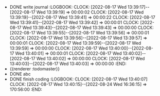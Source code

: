 - DONE write journal
  :LOGBOOK:
  CLOCK: [2022-08-17 Wed 13:39:17]--[2022-08-17 Wed 13:39:19] =>  00:00:02
  CLOCK: [2022-08-17 Wed 13:39:19]--[2022-08-17 Wed 13:39:41] =>  00:00:22
  CLOCK: [2022-08-17 Wed 13:39:41]--[2022-08-17 Wed 13:39:42] =>  00:00:01
  CLOCK: [2022-08-17 Wed 13:39:43]--[2022-08-17 Wed 13:39:43] =>  00:00:00
  CLOCK: [2022-08-17 Wed 13:39:55]--[2022-08-17 Wed 13:39:56] =>  00:00:01
  CLOCK: [2022-08-17 Wed 13:39:56]--[2022-08-17 Wed 13:39:57] =>  00:00:01
  CLOCK: [2022-08-17 Wed 13:39:59]--[2022-08-17 Wed 13:39:59] =>  00:00:00
  CLOCK: [2022-08-17 Wed 13:40:00]--[2022-08-17 Wed 13:40:01] =>  00:00:01
  CLOCK: [2022-08-17 Wed 13:40:02]--[2022-08-17 Wed 13:40:02] =>  00:00:00
  CLOCK: [2022-08-17 Wed 13:40:03]--[2022-08-17 Wed 13:40:03] =>  00:00:00
  :END:
- {{renderer :todomaster}}
- DONE abc
- DONE finish coding
  :LOGBOOK:
  CLOCK: [2022-08-17 Wed 13:40:07]
  CLOCK: [2022-08-17 Wed 13:40:15]--[2022-08-24 Wed 16:36:15] =>  170:56:00
  :END: